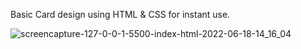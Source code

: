 Basic Card design using HTML &amp; CSS for instant use.

![screencapture-127-0-0-1-5500-index-html-2022-06-18-14_16_04](https://user-images.githubusercontent.com/45460114/174429226-9a917eec-a716-478c-83db-66106264f6c7.png)
